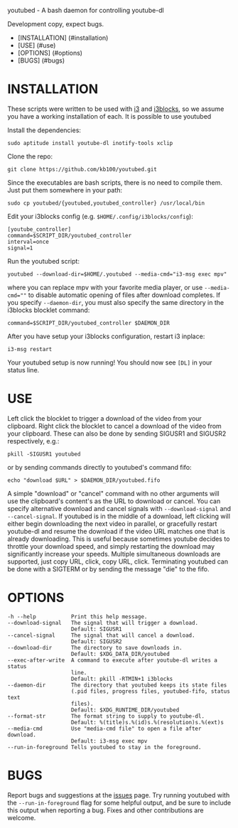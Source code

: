 youtubed - A bash daemon for controlling youtube-dl



Development copy, expect bugs.

- [INSTALLATION] (#installation)
- [USE] (#use)
- [OPTIONS] (#options)
- [BUGS] (#bugs)

# INSTALLATION

These scripts were written to be used with [i3](http://www.i3wm.org) and [i3blocks](https://github.com/vivien/i3blocks), so we assume you have a working installation of each.
It is possible to use youtubed

Install the dependencies:

    sudo aptitude install youtube-dl inotify-tools xclip

Clone the repo:

    git clone https://github.com/kb100/youtubed.git

Since the executables are bash scripts, there is no need to compile them.
Just put them somewhere in your path:

    sudo cp youtubed/{youtubed,youtubed_controller} /usr/local/bin

Edit your i3blocks config (e.g. `$HOME/.config/i3blocks/config`):

    [youtube_controller]
    command=$SCRIPT_DIR/youtubed_controller
    interval=once
    signal=1

Run the youtubed script:

    youtubed --download-dir=$HOME/.youtubed --media-cmd="i3-msg exec mpv"

where you can replace mpv with your favorite media player, or use `--media-cmd=""` to disable automatic opening of files after download completes. 
If you specify `--daemon-dir`, you must also specify the same directory in the i3blocks blocklet command:

    command=$SCRIPT_DIR/youtubed_controller $DAEMON_DIR

After you have setup your i3blocks configuration, restart i3 inplace:

    i3-msg restart

Your youtubed setup is now running!
You should now see `[DL]` in your status line.

# USE

Left click the blocklet to trigger a download of the video from your clipboard.
Right click the blocklet to cancel a download of the video from your clipboard.
These can also be done by sending SIGUSR1 and SIGUSR2 respectively, e.g.:

    pkill -SIGUSR1 youtubed

or by sending commands directly to youtubed's command fifo:

    echo "download $URL" > $DAEMON_DIR/youtubed.fifo

A simple "download" or "cancel" command with no other arguments will use the clipboard's content's
as the URL to download or cancel.
You can specify alternative download and cancel signals with `--download-signal` and `--cancel-signal`.
If youtubed is in the middle of a download, left clicking will either begin downloading the next video in parallel,
or gracefully restart youtube-dl and resume the download if the video URL matches one that is already downloading.
This is useful because sometimes youtube decides to throttle your download speed, and simply restarting the download
may significantly increase your speeds.
Multiple simultaneous downloads are supported, just copy URL, click, copy URL, click.
Terminating youtubed can be done with a SIGTERM or by sending the message "die" to the fifo.

# OPTIONS

    -h --help           Print this help message.
    --download-signal   The signal that will trigger a download.
                        Default: SIGUSR1
    --cancel-signal     The signal that will cancel a download.
                        Default: SIGUSR2
    --download-dir      The directory to save downloads in.
                        Default: $XDG_DATA_DIR/youtubed
    --exec-after-write  A command to execute after youtube-dl writes a status
                        line. 
                        Default: pkill -RTMIN+1 i3blocks
    --daemon-dir        The directory that youtubed keeps its state files 
                        (.pid files, progress files, youtubed-fifo, status text
                        files). 
                        Default: $XDG_RUNTIME_DIR/youtubed
    --format-str        The format string to supply to youtube-dl. 
                        Default: %(title)s.%(id)s.%(resolution)s.%(ext)s
    --media-cmd         Use "media-cmd file" to open a file after download.
                        Default: i3-msg exec mpv
    --run-in-foreground Tells youtubed to stay in the foreground.

# BUGS

Report bugs and suggestions at the [issues](https://github.com/kb100/youtubed/issues) page.
Try running youtubed with the `--run-in-foreground` flag for some helpful output, and be sure to include this output when reporting a bug.
Fixes and other contributions are welcome.
